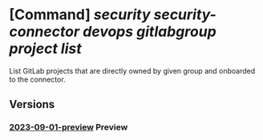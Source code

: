 # [Command] _security security-connector devops gitlabgroup project list_

List GitLab projects that are directly owned by given group and onboarded to the connector.

## Versions

### [2023-09-01-preview](/Resources/mgmt-plane/L3N1YnNjcmlwdGlvbnMve30vcmVzb3VyY2Vncm91cHMve30vcHJvdmlkZXJzL21pY3Jvc29mdC5zZWN1cml0eS9zZWN1cml0eWNvbm5lY3RvcnMve30vZGV2b3BzL2RlZmF1bHQvZ2l0bGFiZ3JvdXBzL3t9L3Byb2plY3Rz/2023-09-01-preview.xml) **Preview**

<!-- mgmt-plane /subscriptions/{}/resourcegroups/{}/providers/microsoft.security/securityconnectors/{}/devops/default/gitlabgroups/{}/projects 2023-09-01-preview -->
